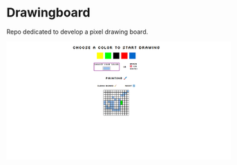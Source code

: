 # Drawingboard
Repo dedicated to develop a pixel drawing board.
<div style='width:520px'>
    <img src='img/board.png'>
</div>
